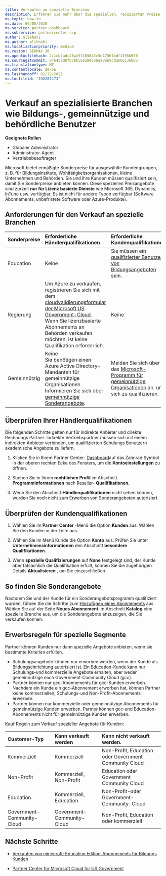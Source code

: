 ```yaml
---
title: Verkaufen an spezielle Branchen
description: Erfahren Sie mehr über die speziellen, reduzierten Preise für bestimmte Kundengruppen von Microsoft, einschließlich Bildungs Kunden, gemeinnützige Kunden und Regierungsbehörden.
ms.topic: how-to
ms.date: 06/05/2020
ms.service: partner-dashboard
ms.subservice: partnercenter-csp
author: alikhaki
ms.author: alikhaki
ms.localizationpriority: medium
ms.custom: SEOMAY.20
ms.openlocfilehash: 2c1cb2adc28a19f265643c5e2756fbdf1195b970
ms.sourcegitcommit: 64b43ad8fb7bb56628450bea06b9cd2606c36b03
ms.translationtype: MT
ms.contentlocale: de-DE
ms.lasthandoff: 02/12/2021
ms.locfileid: "100281273"
---
```

# <a name="sell-to-specialized-industries-like-education-non-profit-and-government-users"></a>Verkauf an spezialisierte Branchen wie Bildungs-, gemeinnützige und behördliche Benutzer

**Geeignete Rollen**

- Globaler Administrator
- Administrator-Agent
- Vertriebsbeauftragter

Microsoft bietet ermäßigte Sonderpreise für ausgewählte Kundengruppen, z. B. für Bildungsinstitute, Wohltätigkeitsorganisationen, kleine Unternehmen und Behörden. Sie und Ihre Kunden müssen qualifiziert sein, damit Sie Sonderpreise anbieten können. Diese speziellen Preisangebote sind zurzeit **nur für Lizenz basierte Dienste** wie Microsoft 365, Dynamics, InTune usw. verfügbar. Es ist nicht für andere Typen verfügbar (Software Abonnements, unbefristete Software oder Azure-Produkte).

## <a name="requirements-to-sell-to-specialized-industries"></a>Anforderungen für den Verkauf an spezielle Branchen

|**Sonderpreise**   |**Erforderliche Händlerqualifikationen**   |**Erforderliche Kundenqualifikationen**   |
|----------------------------|:---------------------------------|:------------------------------------------|
|Education   |Keine   | Sie müssen ein [qualifizierter Benutzer von Bildungsangeboten](https://www.microsoftvolumelicensing.com/DocumentSearch.aspx?Mode=3&DocumentTypeId=7) sein.   |
|Regierung   |Um Azure zu verkaufen, registrieren Sie sich mit dem [cloudvalidierungsformular der Microsoft US Government-Cloud](https://azuregov.microsoft.com/csp). Wenn Sie lizenzbasierte Abonnements an Behörden verkaufen möchten, ist keine Qualifikation erforderlich.|   Keine|
|Gemeinnützig  |Keine<br/> Sie benötigen einen Azure Active Directory-Mandanten für gemeinnützige Organisationen.<br/> Informieren Sie sich über [gemeinnützige Sonderangebote](https://assetsprod.microsoft.com/mpn/nonprofit-skus-in-csp-faq.pdf).   |Melden Sie sich über das [Microsoft-Programm für gemeinnützige Organisationen](https://nonprofit.microsoft.com/#/register) an, um sich zu qualifizieren.   |

## <a name="check-your-reseller-qualifications"></a>Überprüfen Ihrer Händlerqualifikationen

Die folgenden Schritte gelten nur für indirekte Anbieter und direkte Rechnungs Partner. Indirekte Vertriebspartner müssen sich mit einem indirekten Anbieter verbinden, um qualifizierten Schulungs Benutzern akademische Angebote zu liefern.

1. Klicken Sie in Ihrem Partner Center- [Dashboard](https://partner.microsoft.com/dashboard)auf das Zahnrad Symbol in der oberen rechten Ecke des Fensters, um die **Kontoeinstellungen** zu öffnen.

2. Suchen Sie in Ihrem **rechtlichen Profil** im Abschnitt **Programminformationen** nach Reseller- **Qualifikationen**.

3. Wenn Sie den Abschnitt **Händlerqualifikationen** nicht sehen können, wurden Sie noch nicht zum Erwerben von Sonderangeboten autorisiert.

## <a name="check-the-customer-qualifications"></a>Überprüfen der Kundenqualifikationen

1. Wählen Sie im **Partner Center** -Menü die Option **Kunden** aus. Wählen Sie den Kunden in der Liste aus.

2. Wählen Sie im Menü Kunde die Option **Konto** aus. Prüfen Sie unter **Unternehmensinformationen** den Abschnitt **besondere Qualifikationen**.

3. Wenn **spezielle Qualifizierungen** auf **None** festgelegt sind, der Kunde aber tatsächlich die Qualifikation erfüllt, können Sie die zugehörigen Details **Aktualisieren** , um Sie einzuschließen.

## <a name="where-to-find-special-offers"></a>So finden Sie Sonderangebote

Nachdem Sie und der Kunde für ein Sonderangebotsprogramm qualifiziert wurden, führen Sie die Schritte zum [Hinzufügen eines Abonnements](create-a-new-subscription.md) aus. Wählen Sie auf der Seite **Neues Abonnement** im Abschnitt **Katalog** eine spezielle Branche aus, um die Sonderangebote anzuzeigen, die Sie verkaufen können.

## <a name="purchase-rules-for-special-segments"></a>Erwerbsregeln für spezielle Segmente

Partner können Kunden nur dann spezielle Angebote anbieten, wenn sie bestimmte Kriterien erfüllen. 

- Schulungsangebote können nur erworben werden, wenn der Kunde als Bildungseinrichtung autorisiert ist. Ein Education-Kunde kann nur Schulungs-und kommerzielle Angebote erhalten, aber weder gemeinnützige noch Government-Community Cloud (gcc).
- Partner können nur gcc-Abonnements für gcc-Kunden erwerben. Nachdem ein Kunde ein gcc-Abonnement erworben hat, können Partner keine kommerziellen, Schulungs-und Non-Profit-Abonnements erwerben. 
- Partner können nur kommerzielle oder gemeinnützige Abonnements für gemeinnützige Kunden erwerben. Partner können gcc-und Education-Abonnements nicht für gemeinnützige Kunden erwerben.

Kauf Regeln zum Verkauf spezieller Angebote für Kunden:

|**Customer-Typ**   |**Kann verkauft werden**   |**Kann nicht verkauft werden.**   |
|:----------------------------|:---------------------------------|:------------------------------------------|
| Kommerziell |Kommerziell | Non-Profit, Education oder Government Community Cloud |
| Non-Profit |Kommerziell, Non-Profit | Education oder Government Community Cloud |
| Education |Kommerziell, Education | Non-Profit-oder Government-Community-Cloud |
| Government-Community-Cloud |Government-Community-Cloud | Non-Profit, Education oder kommerziell |

## <a name="next-steps"></a>Nächste Schritte

- [Verkaufen von minecraft: Education Edition-Abonnements für Bildungs Kunden](minecraft-subscriptions.md)

- [Partner Center für Microsoft Cloud for US Government](partner-center-for-microsoft-us-govt-cloud.md)
